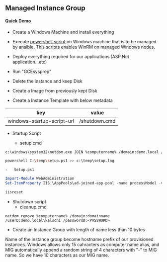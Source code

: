 ##  Managed Instance Group

####    Quick Demo

-   Create a Windows Machine and install everything

-   Execute [powershell script](https://github.com/ansible/ansible/blob/stable-2.8/examples/scripts/ConfigureRemotingForAnsible.ps1) on Windows machine that is to be managed by ansible. This scripts enables WinRM on managed Windows nodes.

-   Deploy everything required for our applications (ASP.Net application...etc)

-   Run "GCEsysprep"

-   Delete the instance and keep Disk

-   Create a Image from previously kept Disk

-   Create a Instance Template with below metadata

key|value
---------------|:--:|
windows-startup-script-url|<URL>/shutdown.cmd|

-   Startup Script

    -   setup.cmd
```bash
c:\windows\system32\netdom.exe JOIN %computername% /domain:demo.local /userd:demo.local\kalschi /passwordd:<PASSWORD> /reboot:60  >> c:\temp\setup.log

powershell C:\temp\setup.ps1 >> c:\temp\setup.log
```

    -   Setup.ps1

```powershell
Import-Module WebAdministration
Set-ItemProperty IIS:\AppPools\ad-joined-app-pool -name processModel -value @{userName="demo.local\service-account-demo";password="<PASSWORD>";identitytype=3}

iisreset
```

-   Shutdown script
    -   cleanup.cmd
```shell
netdom remove %computername% /domain:domainname /userD:demo.local\kalschi /passwordD:<PASSWORD>
```

-   Create an Instance Group with length of name less than 10 bytes

Name of the instance group become hostname prefix of our provisioned instances. Windows allows only 15 cahracters as computer name alias, and MIG automatically append a random string of 4 characters with "-" to MIG name. So we have 10 characters as our MIG name.